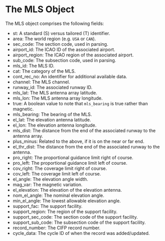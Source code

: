 # The MLS Object

The MLS object comprises the following fields:

- st: A standard (S) versus tailored (T) identifier.
- area: The world region (e.g. `USA` or `CAN`).
- sec_code: The section code, used in parsing.
- airport_id: The ICAO ID of the associated airport.
- airport_region: The ICAO region of the associated airport.
- sub_code: The subsection code, used in parsing.
- mls_id: The MLS ID.
- cat: The category of the MLS.
- cont_rec_no: An identifier for additional available data.
- channel: The MLS channel.
- runway_id: The associated runway ID.
- mls_lat: The MLS antenna array latitude.
- mls_lon: The MLS antenna array longitude.
- true: A boolean value to note that `mls_bearing` is true rather than magnetic.
- mls_bearing: The bearing of the MLS.
- el_lat: The elevation antenna latitude.
- el_lon: The elevation antenna longitude.
- mls_dist: The distance from the end of the associated runway to the antenna array.
- plus_minus: Related to the above, if it is on the near or far end.
- el_thr_dist: The distance from the end of the associated runway to the antenna.
- pro_right: The proportional guidance limit right of course.
- pro_left: The proportional guidance limit left of course.
- cov_right: The coverage limit right of course.
- cov_left: The coverage limit left of course.
- el_angle: The elevation angle width.
- mag_var: The magnetic variation.
- el_elevation: The elevation of the elevation antenna.
- nom_el_angle: The nominal elevation angle.
- min_el_angle: The lowest allowable elevation angle.
- support_fac: The support facility.
- support_region: The region of the support facility.
- support_sec_code: The section code of the support facility.
- support_sub_code: The subsection code of the support facility.
- record_number: The CIFP record number.
- cycle_data: The cycle ID of when the record was added/updated.
